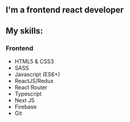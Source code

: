 ## I'm a frontend react developer
## My skills:

### Frontend
* HTML5 & CSS3
* SASS
* Javascript (ES6+)
* ReactJS/Redux
* React Router
* Typescript
* Next JS
* Firebase
* Git
